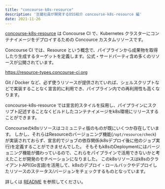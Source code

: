 ```yaml
---
title: "concourse-k8s-resource"
description: '豆蔵社員が開発するOSS紹介 concourse-k8s-resource 編'
date: 2021-11-26
---
```


[concourse-k8s-resource](https://github.com/mamezou-tech/concourse-k8s-resource) は Concourse CI で、Kubernetes クラスターにコンテナイメージをデプロイするための Concource カスタムリソースです。

Concourse CI では、Resource という概念で、パイプラインから成果物を取得したり生成するターゲットを定義します。公式・サードパーティ含め多くのリソースが公開されています。

<https://resource-types.concourse-ci.org>

Git / Docker など、必ず使うリソースが提供されていれば、シェルスクリプトなどで実装することなく宣言的に利用でき、パイプライン内での再利用性も高くなります。

concourse-k8s-resource では宣言的スタイルを採用し、パイプラインにスクリプト記述することなくビルドしたコンテナイメージをk8s環境にリリースすることができます。

Concourseのk8sリソースはコミュニティ版のものが既にいくつか存在しています。
しかし、それらはResourceのバージョニング機能(`/opt/resource/check`)が実装されておらず、宣言的でジョブの依存関係(k8sデプロイ後に他のジョブ実行)を定義することができませんでした。
そもそもk8sのDeploymentにはバージョニング機能が備わっているので、これらをパイプラインで活用できないかと考えたことが開発のモチベーションになりました。
このk8sリソースはk8sのクライアントAPI(Go言語)を活用して、k8sのデプロイ・ロールバックやデプロイしたリソースのステータス/バージョンをチェックするものとなっています。

詳しくは [README](https://github.com/mamezou-tech/concourse-k8s-resource/blob/master/README.md) を参照してください。
